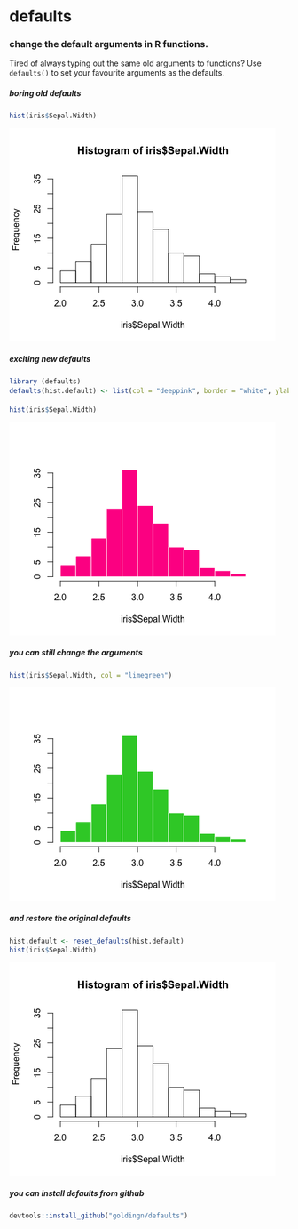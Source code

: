 defaults
========

### change the default arguments in R functions.

Tired of always typing out the same old arguments to functions? Use `defaults()` to set your favourite arguments as the defaults.

##### boring old defaults

``` r
hist(iris$Sepal.Width)
```

![](README_files/figure-markdown_github/boring-1.png)

##### exciting new defaults

``` r
library (defaults)
defaults(hist.default) <- list(col = "deeppink", border = "white", ylab = "", main = "")

hist(iris$Sepal.Width)
```

![](README_files/figure-markdown_github/exciting-1.png)

##### you can still change the arguments

``` r
hist(iris$Sepal.Width, col = "limegreen")
```

![](README_files/figure-markdown_github/change-1.png)

##### and restore the original defaults

``` r
hist.default <- reset_defaults(hist.default)
hist(iris$Sepal.Width)
```

![](README_files/figure-markdown_github/restore-1.png)

##### you can install defaults from github

``` r
devtools::install_github("goldingn/defaults")
```
